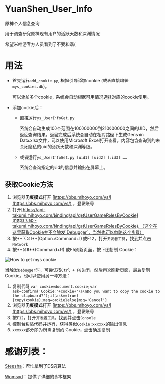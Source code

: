 # YuanShen_User_Info
原神个人信息查询

用于调查研究原神现有用户的活跃天数和深渊情况

希望米哈游官方人员看到了不要和谐(

# 用法

- 首先运行`add_cookie.py`, 根据引导添加cookie (或者直接编辑`mys_cookies.db`)。

    可以添加多个cookie，系统会自动根据可用情况选择对应的cookie使用。

- 添加cookie后：

    - 直接运行`ys_UserInfoGet.py`

        系统会自动生成100个范围在100000000到210000000之间的UID，然后返回查询结果。返回完成后系统会自动在相对路径下生成Genshin Data.xlsx文件，可以使用Microsoft Excel打开查看。内容包含查询到的未关闭隐私的uid的活跃天数和深渊等级。

    - 或者运行`ys_UserInfoGet.py [uid1] [uid2] [uid3] ……`
    
        系统会查询指定的uid的信息并输出在屏幕上。

##  获取Cookie方法


1. 浏览器**无痕模式**打开 [https://bbs.mihoyo.com/ys/](https://bbs.mihoyo.com/ys/) ，登录账号
2. 打开[https://api-takumi.mihoyo.com/binding/api/getUserGameRolesByCookie](https://api-takumi.mihoyo.com/binding/api/getUserGameRolesByCookie)，（这个在这里获取Cookie并不会触发`Debugger`，当然也可以忽略这个步骤）
3. 按**⌥⌘I**(Option+Command+I) 或F12，打开`开发者工具`，找到并点击`Network`
4. 按**⌘R**(Command+R) 或F5刷新页面，按下图复制 Cookie：

![How to get mys cookie](https://i.loli.net/2020/10/28/TMKC6lsnk4w5A8i.png)

当触发`Debugger`时，可尝试按`Ctrl + F8`关闭，然后再次刷新页面，最后复制 Cookie。也可以使用另一种方法：

1. 复制代码 `var cookie=document.cookie;var ask=confirm('Cookie:'+cookie+'\n\nDo you want to copy the cookie to the clipboard?');if(ask==true){copy(cookie);msg=cookie}else{msg='Cancel'}`
2. 浏览器**无痕模式**打开 [https://bbs.mihoyo.com/ys/](https://bbs.mihoyo.com/ys/) ，登录账号
3. 按`F12`，打开`开发者工具`，找到并点击`Console`
4. 控制台粘贴代码并运行，获得类似`Cookie:xxxxxx`的输出信息
5. `xxxxxx`部分即为所需复制的 Cookie，点击确定复制


# 感谢列表：

[Steesha](https://github.com/Steesha)：帮忙拿到了DS的算法

[Womsxd](https://github.com/Womsxd)： 提供了详细的基本框架

